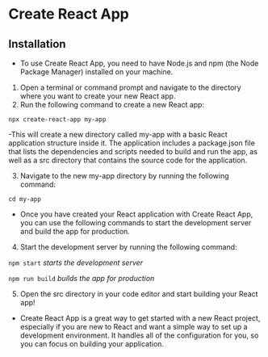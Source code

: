 # Create React App

## Installation

- To use Create React App, you need to have Node.js and npm (the Node Package Manager) installed on your machine. 

1. Open a terminal or command prompt and navigate to the directory where you want to create your new React app.
2. Run the following command to create a new React app:

``` npx create-react-app my-app ```

-This will create a new directory called my-app with a basic React application structure inside it. 
The application includes a package.json file that lists the dependencies and scripts needed to build and run the app, 
as well as a src directory that contains the source code for the application.

3. Navigate to the new my-app directory by running the following command:

``` cd my-app ```

- Once you have created your React application with Create React App, you can use the following commands 
to start the development server and build the app for production.

4. Start the development server by running the following command:

``` npm start ``` *starts the development server*

``` npm run build ``` *builds the app for production*

5. Open the src directory in your code editor and start building your React app!

- Create React App is a great way to get started with a new React project, 
especially if you are new to React and want a simple way to set up a development environment. 
It handles all of the configuration for you, so you can focus on building your application.
